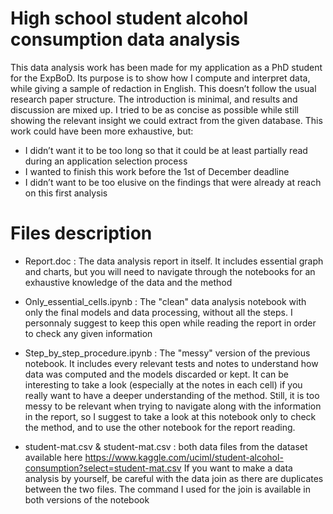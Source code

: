 # High school student alcohol consumption data analysis

This data analysis work has been made for my application as a PhD student for the ExpBoD.
Its purpose is to show how I compute and interpret data, while giving a sample of redaction in English.
This doesn’t follow the usual research paper structure. The introduction is minimal, and results and discussion are mixed up. I tried to be as concise as possible while still showing the relevant insight we could extract from the given database.
This work could have been more exhaustive, but:
- I didn’t want it to be too long so that it could be at least partially read during an application selection process
- I wanted to finish this work before the 1st of December deadline
- I didn’t want to be too elusive on the findings that were already at reach on this first analysis

# Files description

- Report.doc : The data analysis report in itself. It includes essential graph and charts, but you will need to navigate through the notebooks for an exhaustive knowledge of the data and the method

- Only_essential_cells.ipynb : The "clean" data analysis notebook with only the final models and data processing, without all the steps. I personnaly suggest to keep this open while reading the report in order to check any given information

- Step_by_step_procedure.ipynb : The "messy" version of the previous notebook. It includes every relevant tests and notes to understand how data was computed and the models discarded or kept. It can be interesting to take a look (especially at the notes in each cell) if you really want to have a deeper understanding of the method. Still, it is too messy to be relevant when trying to navigate along with the information in the report, so I suggest to take a look at this notebook only to check the method, and to use the other notebook for the report reading. 

- student-mat.csv & student-mat.csv : both data files from the dataset available here https://www.kaggle.com/uciml/student-alcohol-consumption?select=student-mat.csv If you want to make a data analysis by yourself, be careful with the data join as there are duplicates between the two files. The command I used for the join is available in both versions of the notebook
